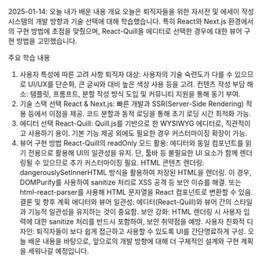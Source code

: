 2025-01-14: 오늘 내가 배운 내용
개요
오늘은 퇴직자들을 위한 자서전 및 에세이 작성 시스템의 개발 방향과 기술 선택에 대해 학습했습니다. 특히 React와 Next.js 환경에서의 구현 방법에 초점을 맞췄으며, React-Quill을 에디터로 선택한 경우에 대한 뷰어 구현 방법을 고민했습니다.

주요 학습 내용
1. 사용자 특성에 따른 고려 사항
퇴직자 대상: 사용자의 기술 숙련도가 다를 수 있으므로 UI/UX를 단순화, 큰 글씨와 대비 높은 색상 사용 등을 고려.
컨텐츠 작성 부담 해소: 템플릿, 프롬프트, 분할 작성 방식 도입 및 커뮤니티 지원을 통해 동기 부여.
2. 기술 스택 선택
React & Next.js:
빠른 개발과 SSR(Server-Side Rendering) 적용 등에서 이점을 제공.
코드 분할과 동적 로딩을 통해 초기 로딩 시간 최적화 가능.
3. 에디터 선택
React-Quill:
Quill.js를 기반으로 한 WYSIWYG 에디터로, 직관적이고 사용하기 용이.
기본 기능 제공 외에도 필요한 경우 커스터마이징 확장이 가능.
4. 뷰어 구현 방법
React-Quill의 readOnly 모드 활용:
에디터와 동일 컴포넌트를 읽기 전용으로 활용해 UI의 일관성을 유지.
단, 툴바 등 불필요한 UI 요소가 함께 렌더링될 수 있으므로 추가 커스터마이징 필요.
HTML 콘텐츠 렌더링:
dangerouslySetInnerHTML 방식을 활용하여 저장된 HTML을 렌더링.
이 경우, DOMPurify를 사용하여 sanitize 처리로 XSS 공격 등 보안 이슈를 해결.
또는 html-react-parser를 사용해 HTML 문자열을 React 컴포넌트로 변환할 수 있음.
결론 및 향후 계획
에디터와 뷰어 일관성: 에디터(React-Quill)와 뷰어 간의 스타일과 기능적 일관성을 유지하는 것이 중요함.
보안 강화: HTML 렌더링 시 사용자 입력에 대한 sanitize 처리를 반드시 포함하여, 보안 취약점을 예방.
사용자 친화적 디자인: 퇴직자들이 보다 쉽게 접근하고 사용할 수 있도록 UI를 간단명료하게 구성.
오늘 배운 내용을 바탕으로, 앞으로의 개발 방향에 대해 더 구체적인 설계와 구현 계획을 세워나갈 예정입니다. 